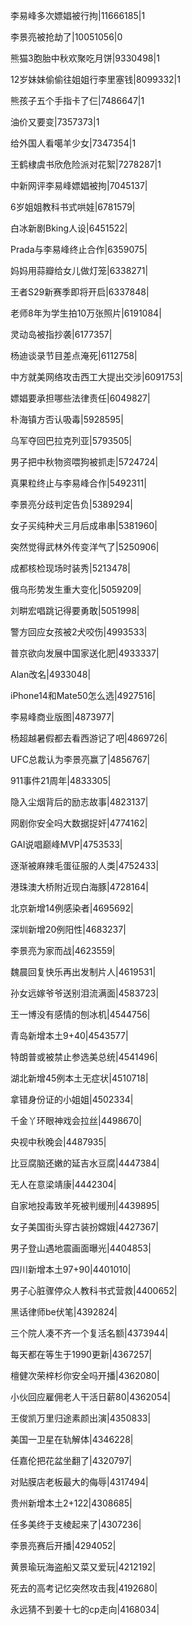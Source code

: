 李易峰多次嫖娼被行拘|11666185|1

李景亮被抢劫了|10051056|0

熊猫3胞胎中秋欢聚吃月饼|9330498|1

12岁妹妹偷偷往姐姐行李里塞钱|8099332|1

熊孩子五个手指卡了仨|7486647|1

油价又要变|7357373|1

给外国人看噶羊少女|7347354|1

王鹤棣虞书欣危险派对花絮|7278287|1

中新网评李易峰嫖娼被拘|7045137|

6岁姐姐教科书式哄娃|6781579|

白冰新剧Bking人设|6451522|

Prada与李易峰终止合作|6359075|

妈妈用蒜瓣给女儿做灯笼|6338271|

王者S29新赛季即将开启|6337848|

老师8年为学生拍10万张照片|6191084|

灵动岛被指抄袭|6177357|

杨迪谈录节目差点淹死|6112758|

中方就美网络攻击西工大提出交涉|6091753|

嫖娼要承担哪些法律责任|6049827|

朴海镇方否认吸毒|5928595|

乌军夺回巴拉克列亚|5793505|

男子把中秋物资喂狗被抓走|5724724|

真果粒终止与李易峰合作|5492311|

李景亮分歧判定告负|5389294|

女子买纯种犬三月后成串串|5381960|

突然觉得武林外传变洋气了|5250906|

成都核检现场时装秀|5213478|

俄乌形势发生重大变化|5059209|

刘畊宏唱跳记得要勇敢|5051998|

警方回应女孩被2犬咬伤|4993533|

普京欲向发展中国家送化肥|4933337|

Alan改名|4933048|

iPhone14和Mate50怎么选|4927516|

李易峰商业版图|4873977|

杨超越暑假都去看西游记了吧|4869726|

UFC总裁认为李景亮赢了|4856767|

911事件21周年|4833305|

隐入尘烟背后的励志故事|4823137|

网剧你安全吗大数据捉奸|4774162|

GAI说唱巅峰MVP|4753533|

逐渐被麻辣毛蛋征服的人类|4752433|

港珠澳大桥附近现白海豚|4728164|

北京新增14例感染者|4695692|

深圳新增20例阳性|4683237|

李景亮为家而战|4623559|

魏晨回复快乐再出发制片人|4619531|

孙女远嫁爷爷送别泪流满面|4583723|

王一博没有感情的刨冰机|4544756|

青岛新增本土9+40|4543577|

特朗普或被禁止参选美总统|4541496|

湖北新增45例本土无症状|4510718|

拿错身份证的小姐姐|4502334|

千金丫环眼神戏会拉丝|4498670|

央视中秋晚会|4487935|

比豆腐脑还嫩的延吉水豆腐|4447384|

无人在意梁靖康|4442304|

自家地投毒致羊死被判缓刑|4439895|

女子美国街头穿古装扮嫦娥|4427367|

男子登山遇地震画面曝光|4404853|

四川新增本土97+90|4401010|

男子心脏骤停众人教科书式营救|4400652|

黑话律师be伏笔|4392824|

三个院人凑不齐一个复活名额|4373944|

每天都在等生于1990更新|4367257|

檀健次荣梓杉你安全吗开播|4362080|

小伙回应雇佣老人干活日薪80|4362054|

王俊凯万里归途素颜出演|4350833|

美国一卫星在轨解体|4346228|

任嘉伦把花盆坐翻了|4320797|

对贴膜店老板最大的侮辱|4317494|

贵州新增本土2+122|4308685|

任多美终于支棱起来了|4307236|

李景亮赛后开播|4294052|

黄景瑜玩海盗船又菜又爱玩|4212192|

死去的高考记忆突然攻击我|4192680|

永远猜不到姜十七的cp走向|4168034|

